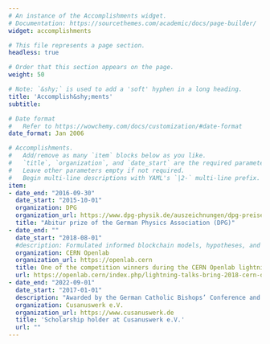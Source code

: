 ```yaml
---
# An instance of the Accomplishments widget.
# Documentation: https://sourcethemes.com/academic/docs/page-builder/
widget: accomplishments

# This file represents a page section.
headless: true

# Order that this section appears on the page.
weight: 50

# Note: `&shy;` is used to add a 'soft' hyphen in a long heading.
title: 'Accomplish&shy;ments'
subtitle:

# Date format
#   Refer to https://wowchemy.com/docs/customization/#date-format
date_format: Jan 2006

# Accomplishments.
#   Add/remove as many `item` blocks below as you like.
#   `title`, `organization`, and `date_start` are the required parameters.
#   Leave other parameters empty if not required.
#   Begin multi-line descriptions with YAML's `|2-` multi-line prefix.
item:
- date_end: "2016-09-30"
  date_start: "2015-10-01"
  organization: DPG
  organization_url: https://www.dpg-physik.de/auszeichnungen/dpg-preise/abiturpreis
  title: "Abitur prize of the German Physics Association (DPG)"
- date_end: ""
  date_start: "2018-08-01"
  #description: Formulated informed blockchain models, hypotheses, and use cases.
  organization: CERN Openlab
  organization_url: https://openlab.cern
  title: One of the competition winners during the CERN Openlab lightning talks 2018
  url: https://openlab.cern/index.php/lightning-talks-bring-2018-cern-openlab-summer-student-programme-close
- date_end: "2022-09-01"
  date_start: "2017-01-01"
  description: "Awarded by the German Catholic Bishops’ Conference and funded by the German Federal Ministry of Science and Research as **one of thirteen government funded scholarship foundations for academic excellence**"
  organization: Cusanuswerk e.V.
  organization_url: https://www.cusanuswerk.de
  title: 'Scholarship holder at Cusanuswerk e.V.'
  url: ""
---
```


